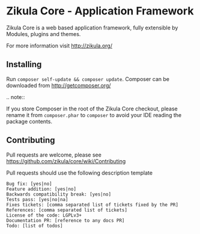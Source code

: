 Zikula Core - Application Framework
===================================

Zikula Core is a web based application framework, fully extensible by
Modules, plugins and themes.

For more information visit http://zikula.org/


Installing
----------

Run `composer self-update && composer update`. Composer can
be downloaded from http://getcomposer.org/

.. note::

  If you store Composer in the root of the Zikula Core checkout, please
  rename it from `composer.phar` to `composer` to avoid your IDE reading
  the package contents.


Contributing
------------

Pull requests are welcome, please see https://github.com/zikula/core/wiki/Contributing

Pull requests should use the following description template

    Bug fix: [yes|no]
    Feature addition: [yes|no]
    Backwards compatibility break: [yes|no]
    Tests pass: [yes|no|na]
    Fixes tickets: [comma separated list of tickets fixed by the PR]
    References: [comma separated list of tickets]
    License of the code: LGPLv3+
    Documentation PR: [reference to any docs PR]
    Todo: [list of todos]

